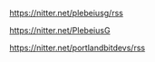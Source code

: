 https://nitter.net/plebeiusg/rss

https://nitter.net/PlebeiusG

https://nitter.net/portlandbitdevs/rss


